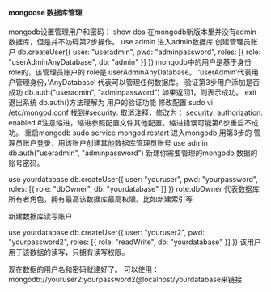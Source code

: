 #### mongoose 数据库管理
mongodb设置管理用户和密码：
show dbs
在mongodb新版本里并没有admin数据库，但是并不妨碍第2步操作。
use admin 进入admin数据库
创建管理员账户
db.createUser({ user: "useradmin", pwd: "adminpassword", roles: [{ role: "userAdminAnyDatabase", db: "admin" }] })
mongodb中的用户是基于身份role的，该管理员账户的 role是 userAdminAnyDatabase。 ‘userAdmin’代表用户管理身份，’AnyDatabase’ 代表可以管理任何数据库。
验证第3步用户添加是否成功
db.auth("useradmin", "adminpassword") 如果返回1，则表示成功。
exit退出系统
db.auth()方法理解为 用户的验证功能
修改配置
sudo vi /etc/mongod.conf
找到#security: 取消注释，修改为：
security:
authorization: enabled #注意缩进，缩进参照配置文件其他配置。缩进错误可能第6步重启不成功。
重启mongodb sudo service mongod restart
进入mongodb,用第3步的 管理员账户登录，用该账户创建其他数据库管理员账号
use admin
db.auth("useradmin", "adminpassword")
新建你需要管理的mongodb 数据的账号密码。

use yourdatabase
db.createUser({ user: "youruser", pwd: "yourpassword", roles: [{ role: "dbOwner", db: "yourdatabase" }] })
rote:dbOwner 代表数据库所有者角色，拥有最高该数据库最高权限。比如新建索引等

新建数据库读写账户

use yourdatabase
db.createUser({ user: "youruser2", pwd: "yourpassword2", roles: [{ role: "readWrite", db: "yourdatabase" }] })
该用户用于该数据的读写，只拥有读写权限。

现在数据的用户名和密码就建好了。
可以使用：mongodb://youruser2:yourpassword2@localhost/yourdatabase来链接